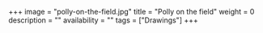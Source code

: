 +++
image = "polly-on-the-field.jpg"
title = "Polly on the field"
weight = 0
description = ""
availability = ""
tags = ["Drawings"]
+++
